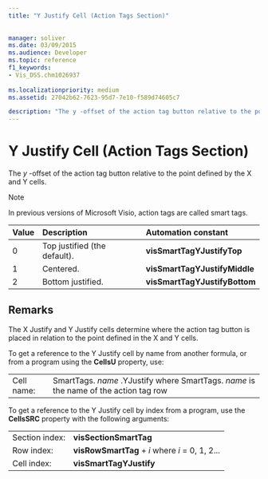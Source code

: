 ```yaml
---
title: "Y Justify Cell (Action Tags Section)"
 
 
manager: soliver
ms.date: 03/09/2015
ms.audience: Developer
ms.topic: reference
f1_keywords:
- Vis_DSS.chm1026937
 
ms.localizationpriority: medium
ms.assetid: 27042b62-7623-95d7-7e10-f589d74605c7

description: "The y -offset of the action tag button relative to the point defined by the X and Y cells."
---
```


# Y Justify Cell (Action Tags Section)

The *y*  -offset of the action tag button relative to the point defined by the X and Y cells. 
  
> [!NOTE]
> In previous versions of Microsoft Visio, action tags are called smart tags. 
  
|**Value**|**Description**|**Automation constant**|
|:-----|:-----|:-----|
| 0  <br/> | Top justified (the default). |**visSmartTagYJustifyTop** <br/> |
| 1  <br/> | Centered. |**visSmartTagYJustifyMiddle** <br/> |
| 2  <br/> | Bottom justified. |**visSmartTagYJustifyBottom** <br/> |
   
## Remarks

The X Justify and Y Justify cells determine where the action tag button is placed in relation to the point defined in the X and Y cells.
  
To get a reference to the Y Justify cell by name from another formula, or from a program using the **CellsU** property, use: 
  
|||
|:-----|:-----|
| Cell name:  <br/> | SmartTags.  *name*  .YJustify           where SmartTags. *name*  is the name of the action tag row  <br/> |
   
To get a reference to the Y Justify cell by index from a program, use the **CellsSRC** property with the following arguments: 
  
|||
|:-----|:-----|
| Section index:  <br/> |**visSectionSmartTag** <br/> |
| Row index:  <br/> |**visRowSmartTag** +  *i*            where  *i*  = 0, 1, 2... |
| Cell index:  <br/> |**visSmartTagYJustify** <br/> |
   

